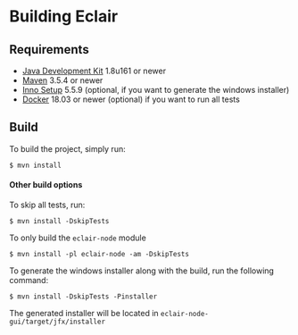 # Building Eclair

## Requirements
- [Java Development Kit](http://www.oracle.com/technetwork/java/javase/downloads/jdk8-downloads-2133151.html) 1.8u161 or newer
- [Maven](https://maven.apache.org/download.cgi) 3.5.4 or newer
- [Inno Setup](http://www.jrsoftware.org/isdl.php) 5.5.9 (optional, if you want to generate the windows installer)
- [Docker](https://www.docker.com/) 18.03 or newer (optional) if you want to run all tests

## Build
To build the project, simply run:
```shell
$ mvn install
```

#### Other build options

To skip all tests, run:
```shell
$ mvn install -DskipTests
```
To only build the `eclair-node` module
```shell
$ mvn install -pl eclair-node -am -DskipTests
```
To generate the windows installer along with the build, run the following command:
```shell
$ mvn install -DskipTests -Pinstaller
```
The generated installer will be located in `eclair-node-gui/target/jfx/installer`
